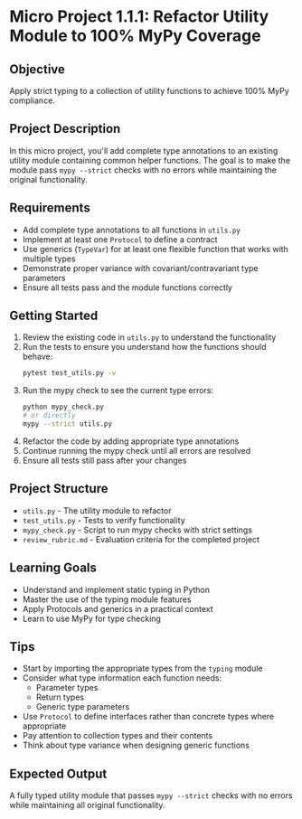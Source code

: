 # Micro Project 1.1.1: Refactor Utility Module to 100% MyPy Coverage

## Objective
Apply strict typing to a collection of utility functions to achieve 100% MyPy compliance.

## Project Description
In this micro project, you'll add complete type annotations to an existing utility module containing common helper functions. The goal is to make the module pass `mypy --strict` checks with no errors while maintaining the original functionality.

## Requirements
- Add complete type annotations to all functions in `utils.py`
- Implement at least one `Protocol` to define a contract
- Use generics (`TypeVar`) for at least one flexible function that works with multiple types
- Demonstrate proper variance with covariant/contravariant type parameters
- Ensure all tests pass and the module functions correctly

## Getting Started
1. Review the existing code in `utils.py` to understand the functionality
2. Run the tests to ensure you understand how the functions should behave:
   ```bash
   pytest test_utils.py -v
   ```
3. Run the mypy check to see the current type errors:
   ```bash
   python mypy_check.py
   # or directly
   mypy --strict utils.py
   ```
4. Refactor the code by adding appropriate type annotations
5. Continue running the mypy check until all errors are resolved
6. Ensure all tests still pass after your changes

## Project Structure
- `utils.py` - The utility module to refactor
- `test_utils.py` - Tests to verify functionality
- `mypy_check.py` - Script to run mypy checks with strict settings
- `review_rubric.md` - Evaluation criteria for the completed project

## Learning Goals
- Understand and implement static typing in Python
- Master the use of the typing module features
- Apply Protocols and generics in a practical context
- Learn to use MyPy for type checking

## Tips
- Start by importing the appropriate types from the `typing` module
- Consider what type information each function needs:
  - Parameter types
  - Return types
  - Generic type parameters
- Use `Protocol` to define interfaces rather than concrete types where appropriate
- Pay attention to collection types and their contents
- Think about type variance when designing generic functions

## Expected Output
A fully typed utility module that passes `mypy --strict` checks with no errors while maintaining all original functionality.
